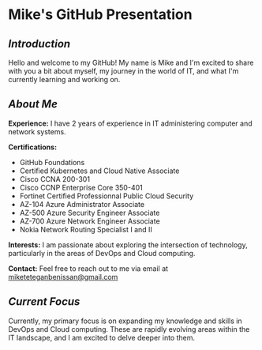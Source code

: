 <!--
- 👋 Hi, I’m Mike , 
- 👀 I’m interested in ...
- 🌱 I’m currently learning ...
- 💞️ I’m looking to collaborate on ...
- 📫 How to reach me ...
- 😄 Pronouns: ...
- ⚡ Fun fact: ...

miketetegan/miketetegan is a ✨ special ✨ repository because its `README.md` (this file) appears on your GitHub profile.
You can click the Preview link to take a look at your changes.
--->

# Mike's GitHub Presentation

## *Introduction*
Hello and welcome to my GitHub! My name is Mike and I'm excited to share with you a bit about myself, my journey in the world of IT, and what I'm currently learning and working on.

## *About Me*
**Experience:** I have 2 years of experience in IT administering computer and network systems.</p>
**Certifications:** </br>
- GitHub Foundations
- Certified Kubernetes and Cloud Native Associate
- Cisco CCNA 200-301
- Cisco CCNP Enterprise Core 350-401
- Fortinet Certified Professionnal Public Cloud Security
- AZ-104 Azure Administrator Associate
- AZ-500 Azure Security Engineer Associate
- AZ-700 Azure Network Engineer Associate
- Nokia Network Routing Specialist I and II </p>

**Interests:** I am passionate about exploring the intersection of technology, particularly in the areas of DevOps and Cloud computing.</p>
**Contact:** Feel free to reach out to me via email at miketeteganbenissan@gmail.com

## *Current Focus*
Currently, my primary focus is on expanding my knowledge and skills in DevOps and Cloud computing. These are rapidly evolving areas within the IT landscape, and I am excited to delve deeper into them.</p>



